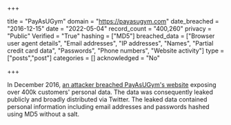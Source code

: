 +++

title = "PayAsUGym"
domain = "https://payasugym.com"
date_breached = "2016-12-15"
date = "2022-05-04"
record_count = "400,260"
privacy = "Public"
Verified = "True"
hashing = ["MD5"]
breached_data = ["Browser user agent details", "Email addresses", "IP addresses", "Names", "Partial credit card data", "Passwords", "Phone numbers", "Website activity"]
type = ["posts","post"]
categories = []
acknowledged = "No"


+++


In December 2016, <a href="https://twitter.com/real_1x0123/status/809443917984911364" target="_blank" rel="noopener">an attacker breached PayAsUGym's website</a> exposing over 400k customers' personal data. The data was consequently leaked publicly and broadly distributed via Twitter. The leaked data contained personal information including email addresses and passwords hashed using MD5 without a salt.

